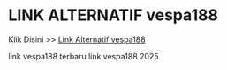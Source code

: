 # LINK ALTERNATIF vespa188

Klik Disini >> <a href="https://linksto.pages.dev/">Link Alternatif vespa188 </a>

link vespa188 terbaru
link vespa188 2025